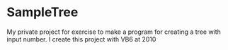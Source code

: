 # SampleTree
My private project for exercise to make a program for creating a tree with input number. I create this project with VB6 at 2010
